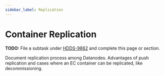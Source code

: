 ```yaml
---
sidebar_label: Replication
---
```


# Container Replication

**TODO:** File a subtask under [HDDS-9862](https://issues.apache.org/jira/browse/HDDS-9862) and complete this page or section.

Document replication process among Datanodes. Advantages of push replication and cases where an EC container can be replicated, like decommissioning.
